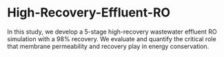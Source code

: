 # High-Recovery-Effluent-RO
In this study, we develop a 5-stage high-recovery wastewater effluent RO simulation with a 98% recovery. We evaluate and quantify the critical role that membrane permeability and recovery play in energy conservation.
